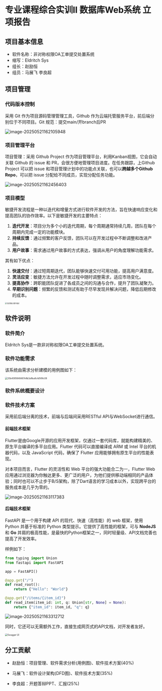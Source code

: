 

# 专业课程综合实训II 数据库Web系统 立项报告

## 项目基本信息

- 软件名称：非对称权限OA工单提交处置系统
- 缩写：Eldritch Sys
- 组长：赵励恒
- 组员：马展飞 李良超

## 项目管理

### 代码版本控制

采用 Git 作为项目源码管理管理工具，Github 作为云端托管服务平台，前后端分别位于不同项目。Git 规范：提交main/开branch后PR

![image-20250521162105948](C:\Users\stanl\AppData\Roaming\Typora\typora-user-images\image-20250521162105948.png)

### 项目管理平台

项目管理：采用 Github Project 作为项目管理平台，利用Kanban视图，它会自动关联 Github 的 issue 和 PR，会很方便地管理项目进度。在任务跟踪，上Github Project 可以把 issue 和项目管理计划中的功能点关联，也可以**跨越多个Github Repo**，可以把 issue 分配给不同成员，实现分配任务功能。

![image-20250521162456403](C:\Users\stanl\AppData\Roaming\Typora\typora-user-images\image-20250521162456403.png)

### 项目模型

敏捷开发流程是一种以迭代和增量方式进行软件开发的方法，旨在快速响应变化和提高团队的协作效率。以下是敏捷开发的主要特点：

1. **迭代开发**：项目分为多个小的迭代周期，每个周期通常持续几周，团队在每个周期内完成一定的功能模块。
2. **持续反馈**：通过频繁的客户反馈，团队可以在开发过程中不断调整和改进产品。
3. **用户故事**：需求通过用户故事的方式表达，强调从用户的角度理解功能需求。

其有如下优点：

1. **快速交付**：通过短周期迭代，团队能够快速交付可用功能，提高用户满意度。
2. **灵活应变**：敏捷方法允许在开发过程中随时调整需求，适应市场变化。
3. **提高协作**：跨职能团队促进了各成员之间的沟通与合作，提升了团队凝聚力。
4. **早期识别问题**：频繁的反馈和测试有助于尽早发现并解决问题，降低后期修改的成本。

<img src="https://i-blog.csdnimg.cn/blog_migrate/eeeabb59c5ed7cb1e7bd0ee8b1eb7725.png" alt="在这里插入图片描述" style="zoom: 33%;" />

## 软件说明

### 软件简介

Eldritch Sys是一款非对称权限OA工单提交处置系统。


### 软件功能需求

该系统由需求分析建模的用例图如下：

<img src="C:\Users\stanl\Documents\xwechat_files\wxid_7ui49y30533822_94cf\temp\2025-05\RWTemp\20b4085648487e9b3a9ba8cfd5f8fc08.png" alt="20b4085648487e9b3a9ba8cfd5f8fc08" style="zoom: 50%;" />

### 软件系统概要设计



### 软件技术方案

采用前后端分离的技术，前端与后端间采用RESTful API与WebSocket进行通信。

#### 前端技术框架

Flutter是由Google开源的应用开发框架，仅通过一套代码库，就能构建精美的、原生平台编译的多平台应用。Flutter 代码可以直接编译成 ARM 或 Intel 平台的机器代码，以及 JavaScript 代码，确保了 Flutter 应用能够拥有原生平台的性能表现。

对本项目而言，Flutter 的灵活性和 Web 平台的强大功能合二为一，Flutter Web 应用通过浏览器为你触达更多、更广泛的用户，为他们提供移动端相同的产品体验；同时也可以不止步于B/S架构，除了Dart语言的学习成本以外，实现跨平台的服务成本是几乎为零的。

![image-20250521163117383](C:\Users\stanl\AppData\Roaming\Typora\typora-user-images\image-20250521163117383.png)

#### 后端技术框架

FastAPI 是一个用于构建 API 的现代、快速（高性能）的 web 框架，使用 Python 并基于标准的 Python 类型提示。它提供了高性能的框架，可与 **NodeJS** 和 **Go** 并肩的极高性能，是最快的Python框架之一，同时轻量级、API文档完善也提高了开发效率。

样例如下：

```python
from typing import Union
from fastapi import FastAPI

app = FastAPI()

@app.get("/")
def read_root():
    return {"Hello": "World"}

@app.get("/items/{item_id}")
def read_item(item_id: int, q: Union[str, None] = None):
    return {"item_id": item_id, "q": q}
```

![image-20250521163312712](C:\Users\stanl\AppData\Roaming\Typora\typora-user-images\image-20250521163312712.png)

同时，它还可以无需额外工作，直接生成网页式的API文档，对开发者友好。

<img src="https://fastapi.tiangolo.com/img/index/index-01-swagger-ui-simple.png" alt="Swagger UI" style="zoom:50%;" />

## 分工贡献

- 赵励恒：项目管理、软件需求分析(用例图)、软件技术方案(40%)

- 马展飞：软件设计架构(DFD图)、软件技术方案(35%)

- 李良超：开题答辩PPT、汇报(25%)

